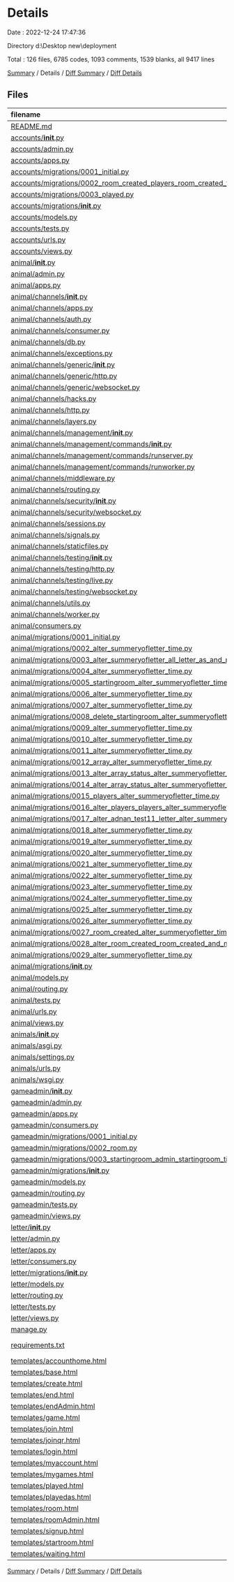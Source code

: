 # Details

Date : 2022-12-24 17:47:36

Directory d:\\Desktop new\\deployment

Total : 126 files,  6785 codes, 1093 comments, 1539 blanks, all 9417 lines

[Summary](results.md) / Details / [Diff Summary](diff.md) / [Diff Details](diff-details.md)

## Files
| filename | language | code | comment | blank | total |
| :--- | :--- | ---: | ---: | ---: | ---: |
| [README.md](/README.md) | Markdown | 3 | 0 | 0 | 3 |
| [accounts/__init__.py](/accounts/__init__.py) | Python | 0 | 0 | 1 | 1 |
| [accounts/admin.py](/accounts/admin.py) | Python | 1 | 1 | 2 | 4 |
| [accounts/apps.py](/accounts/apps.py) | Python | 4 | 0 | 3 | 7 |
| [accounts/migrations/0001_initial.py](/accounts/migrations/0001_initial.py) | Python | 17 | 1 | 7 | 25 |
| [accounts/migrations/0002_room_created_players_room_created_table_and_more.py](/accounts/migrations/0002_room_created_players_room_created_table_and_more.py) | Python | 27 | 1 | 6 | 34 |
| [accounts/migrations/0003_played.py](/accounts/migrations/0003_played.py) | Python | 15 | 1 | 6 | 22 |
| [accounts/migrations/__init__.py](/accounts/migrations/__init__.py) | Python | 0 | 0 | 1 | 1 |
| [accounts/models.py](/accounts/models.py) | Python | 12 | 0 | 6 | 18 |
| [accounts/tests.py](/accounts/tests.py) | Python | 1 | 1 | 2 | 4 |
| [accounts/urls.py](/accounts/urls.py) | Python | 12 | 0 | 1 | 13 |
| [accounts/views.py](/accounts/views.py) | Python | 129 | 0 | 19 | 148 |
| [animal/__init__.py](/animal/__init__.py) | Python | 0 | 0 | 1 | 1 |
| [animal/admin.py](/animal/admin.py) | Python | 4 | 0 | 2 | 6 |
| [animal/apps.py](/animal/apps.py) | Python | 4 | 0 | 3 | 7 |
| [animal/channels/__init__.py](/animal/channels/__init__.py) | Python | 8 | 0 | 4 | 12 |
| [animal/channels/apps.py](/animal/channels/apps.py) | Python | 9 | 4 | 7 | 20 |
| [animal/channels/auth.py](/animal/channels/auth.py) | Python | 128 | 40 | 23 | 191 |
| [animal/channels/consumer.py](/animal/channels/consumer.py) | Python | 66 | 47 | 21 | 134 |
| [animal/channels/db.py](/animal/channels/db.py) | Python | 10 | 4 | 6 | 20 |
| [animal/channels/exceptions.py](/animal/channels/exceptions.py) | Python | 16 | 27 | 23 | 66 |
| [animal/channels/generic/__init__.py](/animal/channels/generic/__init__.py) | Python | 0 | 0 | 1 | 1 |
| [animal/channels/generic/http.py](/animal/channels/generic/http.py) | Python | 39 | 40 | 13 | 92 |
| [animal/channels/generic/websocket.py](/animal/channels/generic/websocket.py) | Python | 155 | 82 | 43 | 280 |
| [animal/channels/hacks.py](/animal/channels/hacks.py) | Python | 6 | 5 | 3 | 14 |
| [animal/channels/http.py](/animal/channels/http.py) | Python | 256 | 81 | 31 | 368 |
| [animal/channels/layers.py](/animal/channels/layers.py) | Python | 212 | 98 | 56 | 366 |
| [animal/channels/management/__init__.py](/animal/channels/management/__init__.py) | Python | 0 | 0 | 1 | 1 |
| [animal/channels/management/commands/__init__.py](/animal/channels/management/commands/__init__.py) | Python | 0 | 0 | 1 | 1 |
| [animal/channels/management/commands/runserver.py](/animal/channels/management/commands/runserver.py) | Python | 134 | 21 | 16 | 171 |
| [animal/channels/management/commands/runworker.py](/animal/channels/management/commands/runworker.py) | Python | 35 | 3 | 9 | 47 |
| [animal/channels/middleware.py](/animal/channels/middleware.py) | Python | 6 | 18 | 3 | 27 |
| [animal/channels/routing.py](/animal/channels/routing.py) | Python | 117 | 52 | 26 | 195 |
| [animal/channels/security/__init__.py](/animal/channels/security/__init__.py) | Python | 0 | 0 | 1 | 1 |
| [animal/channels/security/websocket.py](/animal/channels/security/websocket.py) | Python | 69 | 68 | 17 | 154 |
| [animal/channels/sessions.py](/animal/channels/sessions.py) | Python | 175 | 65 | 29 | 269 |
| [animal/channels/signals.py](/animal/channels/signals.py) | Python | 5 | 1 | 3 | 9 |
| [animal/channels/staticfiles.py](/animal/channels/staticfiles.py) | Python | 39 | 27 | 17 | 83 |
| [animal/channels/testing/__init__.py](/animal/channels/testing/__init__.py) | Python | 10 | 0 | 3 | 13 |
| [animal/channels/testing/http.py](/animal/channels/testing/http.py) | Python | 34 | 17 | 6 | 57 |
| [animal/channels/testing/live.py](/animal/channels/testing/live.py) | Python | 45 | 9 | 14 | 68 |
| [animal/channels/testing/websocket.py](/animal/channels/testing/websocket.py) | Python | 58 | 34 | 11 | 103 |
| [animal/channels/utils.py](/animal/channels/utils.py) | Python | 41 | 15 | 5 | 61 |
| [animal/channels/worker.py](/animal/channels/worker.py) | Python | 23 | 15 | 7 | 45 |
| [animal/consumers.py](/animal/consumers.py) | Python | 605 | 14 | 37 | 656 |
| [animal/migrations/0001_initial.py](/animal/migrations/0001_initial.py) | Python | 33 | 1 | 7 | 41 |
| [animal/migrations/0002_alter_summeryofletter_time.py](/animal/migrations/0002_alter_summeryofletter_time.py) | Python | 13 | 1 | 6 | 20 |
| [animal/migrations/0003_alter_summeryofletter_all_letter_as_and_more.py](/animal/migrations/0003_alter_summeryofletter_all_letter_as_and_more.py) | Python | 18 | 1 | 6 | 25 |
| [animal/migrations/0004_alter_summeryofletter_time.py](/animal/migrations/0004_alter_summeryofletter_time.py) | Python | 13 | 1 | 6 | 20 |
| [animal/migrations/0005_startingroom_alter_summeryofletter_time.py](/animal/migrations/0005_startingroom_alter_summeryofletter_time.py) | Python | 21 | 1 | 6 | 28 |
| [animal/migrations/0006_alter_summeryofletter_time.py](/animal/migrations/0006_alter_summeryofletter_time.py) | Python | 13 | 1 | 6 | 20 |
| [animal/migrations/0007_alter_summeryofletter_time.py](/animal/migrations/0007_alter_summeryofletter_time.py) | Python | 13 | 1 | 6 | 20 |
| [animal/migrations/0008_delete_startingroom_alter_summeryofletter_time.py](/animal/migrations/0008_delete_startingroom_alter_summeryofletter_time.py) | Python | 16 | 1 | 6 | 23 |
| [animal/migrations/0009_alter_summeryofletter_time.py](/animal/migrations/0009_alter_summeryofletter_time.py) | Python | 13 | 1 | 6 | 20 |
| [animal/migrations/0010_alter_summeryofletter_time.py](/animal/migrations/0010_alter_summeryofletter_time.py) | Python | 13 | 1 | 6 | 20 |
| [animal/migrations/0011_alter_summeryofletter_time.py](/animal/migrations/0011_alter_summeryofletter_time.py) | Python | 13 | 1 | 6 | 20 |
| [animal/migrations/0012_array_alter_summeryofletter_time.py](/animal/migrations/0012_array_alter_summeryofletter_time.py) | Python | 21 | 1 | 6 | 28 |
| [animal/migrations/0013_alter_array_status_alter_summeryofletter_time.py](/animal/migrations/0013_alter_array_status_alter_summeryofletter_time.py) | Python | 18 | 1 | 6 | 25 |
| [animal/migrations/0014_alter_array_status_alter_summeryofletter_time.py](/animal/migrations/0014_alter_array_status_alter_summeryofletter_time.py) | Python | 18 | 1 | 6 | 25 |
| [animal/migrations/0015_players_alter_summeryofletter_time.py](/animal/migrations/0015_players_alter_summeryofletter_time.py) | Python | 21 | 1 | 6 | 28 |
| [animal/migrations/0016_alter_players_players_alter_summeryofletter_time.py](/animal/migrations/0016_alter_players_players_alter_summeryofletter_time.py) | Python | 18 | 1 | 6 | 25 |
| [animal/migrations/0017_alter_adnan_test11_letter_alter_summeryofletter_time.py](/animal/migrations/0017_alter_adnan_test11_letter_alter_summeryofletter_time.py) | Python | 18 | 1 | 6 | 25 |
| [animal/migrations/0018_alter_summeryofletter_time.py](/animal/migrations/0018_alter_summeryofletter_time.py) | Python | 13 | 1 | 6 | 20 |
| [animal/migrations/0019_alter_summeryofletter_time.py](/animal/migrations/0019_alter_summeryofletter_time.py) | Python | 14 | 1 | 6 | 21 |
| [animal/migrations/0020_alter_summeryofletter_time.py](/animal/migrations/0020_alter_summeryofletter_time.py) | Python | 14 | 1 | 6 | 21 |
| [animal/migrations/0021_alter_summeryofletter_time.py](/animal/migrations/0021_alter_summeryofletter_time.py) | Python | 14 | 1 | 6 | 21 |
| [animal/migrations/0022_alter_summeryofletter_time.py](/animal/migrations/0022_alter_summeryofletter_time.py) | Python | 14 | 1 | 6 | 21 |
| [animal/migrations/0023_alter_summeryofletter_time.py](/animal/migrations/0023_alter_summeryofletter_time.py) | Python | 14 | 1 | 6 | 21 |
| [animal/migrations/0024_alter_summeryofletter_time.py](/animal/migrations/0024_alter_summeryofletter_time.py) | Python | 14 | 1 | 6 | 21 |
| [animal/migrations/0025_alter_summeryofletter_time.py](/animal/migrations/0025_alter_summeryofletter_time.py) | Python | 14 | 1 | 6 | 21 |
| [animal/migrations/0026_alter_summeryofletter_time.py](/animal/migrations/0026_alter_summeryofletter_time.py) | Python | 14 | 1 | 6 | 21 |
| [animal/migrations/0027_room_created_alter_summeryofletter_time.py](/animal/migrations/0027_room_created_alter_summeryofletter_time.py) | Python | 24 | 1 | 6 | 31 |
| [animal/migrations/0028_alter_room_created_room_created_and_more.py](/animal/migrations/0028_alter_room_created_room_created_and_more.py) | Python | 19 | 1 | 6 | 26 |
| [animal/migrations/0029_alter_summeryofletter_time.py](/animal/migrations/0029_alter_summeryofletter_time.py) | Python | 14 | 1 | 6 | 21 |
| [animal/migrations/__init__.py](/animal/migrations/__init__.py) | Python | 0 | 0 | 1 | 1 |
| [animal/models.py](/animal/models.py) | Python | 34 | 0 | 6 | 40 |
| [animal/routing.py](/animal/routing.py) | Python | 5 | 0 | 2 | 7 |
| [animal/tests.py](/animal/tests.py) | Python | 1 | 1 | 2 | 4 |
| [animal/urls.py](/animal/urls.py) | Python | 14 | 0 | 3 | 17 |
| [animal/views.py](/animal/views.py) | Python | 121 | 3 | 33 | 157 |
| [animals/__init__.py](/animals/__init__.py) | Python | 0 | 0 | 1 | 1 |
| [animals/asgi.py](/animals/asgi.py) | Python | 19 | 1 | 3 | 23 |
| [animals/settings.py](/animals/settings.py) | Python | 96 | 27 | 32 | 155 |
| [animals/urls.py](/animals/urls.py) | Python | 7 | 15 | 2 | 24 |
| [animals/wsgi.py](/animals/wsgi.py) | Python | 4 | 8 | 5 | 17 |
| [gameadmin/__init__.py](/gameadmin/__init__.py) | Python | 0 | 0 | 1 | 1 |
| [gameadmin/admin.py](/gameadmin/admin.py) | Python | 1 | 1 | 2 | 4 |
| [gameadmin/apps.py](/gameadmin/apps.py) | Python | 4 | 0 | 3 | 7 |
| [gameadmin/consumers.py](/gameadmin/consumers.py) | Python | 130 | 1 | 23 | 154 |
| [gameadmin/migrations/0001_initial.py](/gameadmin/migrations/0001_initial.py) | Python | 16 | 1 | 7 | 24 |
| [gameadmin/migrations/0002_room.py](/gameadmin/migrations/0002_room.py) | Python | 14 | 1 | 6 | 21 |
| [gameadmin/migrations/0003_startingroom_admin_startingroom_time.py](/gameadmin/migrations/0003_startingroom_admin_startingroom_time.py) | Python | 18 | 1 | 6 | 25 |
| [gameadmin/migrations/__init__.py](/gameadmin/migrations/__init__.py) | Python | 0 | 0 | 1 | 1 |
| [gameadmin/models.py](/gameadmin/models.py) | Python | 12 | 0 | 4 | 16 |
| [gameadmin/routing.py](/gameadmin/routing.py) | Python | 5 | 0 | 2 | 7 |
| [gameadmin/tests.py](/gameadmin/tests.py) | Python | 1 | 1 | 2 | 4 |
| [gameadmin/views.py](/gameadmin/views.py) | Python | 1 | 1 | 2 | 4 |
| [letter/__init__.py](/letter/__init__.py) | Python | 0 | 0 | 1 | 1 |
| [letter/admin.py](/letter/admin.py) | Python | 1 | 1 | 2 | 4 |
| [letter/apps.py](/letter/apps.py) | Python | 4 | 0 | 3 | 7 |
| [letter/consumers.py](/letter/consumers.py) | Python | 113 | 6 | 15 | 134 |
| [letter/migrations/__init__.py](/letter/migrations/__init__.py) | Python | 0 | 0 | 1 | 1 |
| [letter/models.py](/letter/models.py) | Python | 1 | 1 | 2 | 4 |
| [letter/routing.py](/letter/routing.py) | Python | 5 | 0 | 2 | 7 |
| [letter/tests.py](/letter/tests.py) | Python | 1 | 1 | 2 | 4 |
| [letter/views.py](/letter/views.py) | Python | 1 | 1 | 2 | 4 |
| [manage.py](/manage.py) | Python | 15 | 3 | 5 | 23 |
| [requirements.txt](/requirements.txt) | pip requirements | 201 | 0 | 0 | 201 |
| [templates/accounthome.html](/templates/accounthome.html) | HTML | 35 | 0 | 13 | 48 |
| [templates/base.html](/templates/base.html) | HTML | 130 | 21 | 15 | 166 |
| [templates/create.html](/templates/create.html) | HTML | 58 | 0 | 8 | 66 |
| [templates/end.html](/templates/end.html) | HTML | 47 | 0 | 14 | 61 |
| [templates/endAdmin.html](/templates/endAdmin.html) | HTML | 329 | 0 | 42 | 371 |
| [templates/game.html](/templates/game.html) | HTML | 796 | 0 | 164 | 960 |
| [templates/join.html](/templates/join.html) | HTML | 40 | 9 | 22 | 71 |
| [templates/joinqr.html](/templates/joinqr.html) | HTML | 33 | 8 | 20 | 61 |
| [templates/login.html](/templates/login.html) | HTML | 177 | 85 | 18 | 280 |
| [templates/myaccount.html](/templates/myaccount.html) | HTML | 20 | 74 | 5 | 99 |
| [templates/mygames.html](/templates/mygames.html) | HTML | 22 | 0 | 5 | 27 |
| [templates/played.html](/templates/played.html) | HTML | 10 | 0 | 5 | 15 |
| [templates/playedas.html](/templates/playedas.html) | HTML | 22 | 0 | 5 | 27 |
| [templates/room.html](/templates/room.html) | HTML | 46 | 0 | 18 | 64 |
| [templates/roomAdmin.html](/templates/roomAdmin.html) | HTML | 99 | 0 | 18 | 117 |
| [templates/signup.html](/templates/signup.html) | HTML | 71 | 0 | 19 | 90 |
| [templates/startroom.html](/templates/startroom.html) | HTML | 930 | 0 | 275 | 1,205 |
| [templates/waiting.html](/templates/waiting.html) | HTML | 70 | 0 | 17 | 87 |

[Summary](results.md) / Details / [Diff Summary](diff.md) / [Diff Details](diff-details.md)